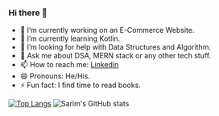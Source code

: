 ### Hi there 👋



- 🔭 I’m currently working on an E-Commerce Website.
- 🌱 I’m currently learning Kotlin.
- 🤔 I’m looking for help with Data Structures and Algorithm.
- 💬 Ask me about DSA, MERN stack or any other tech stuff.
- 📫 How to reach me: [Linkedin](https://www.linkedin.com/in/sarim2000/) 
- 😄 Pronouns: He/His.
- ⚡ Fun fact: I find time to read books.

[![Top Langs](https://github-readme-stats.vercel.app/api/top-langs/?username=sarim2000&theme=tokyonight)](https://github.com/sarim2000/github-readme-stats)
![Sarim's GitHub stats](https://github-readme-stats.vercel.app/api?username=sarim2000&show_icons=true&theme=tokyonight)

